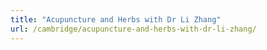 ```yaml
---
title: "Acupuncture and Herbs with Dr Li Zhang"
url: /cambridge/acupuncture-and-herbs-with-dr-li-zhang/
---
```

